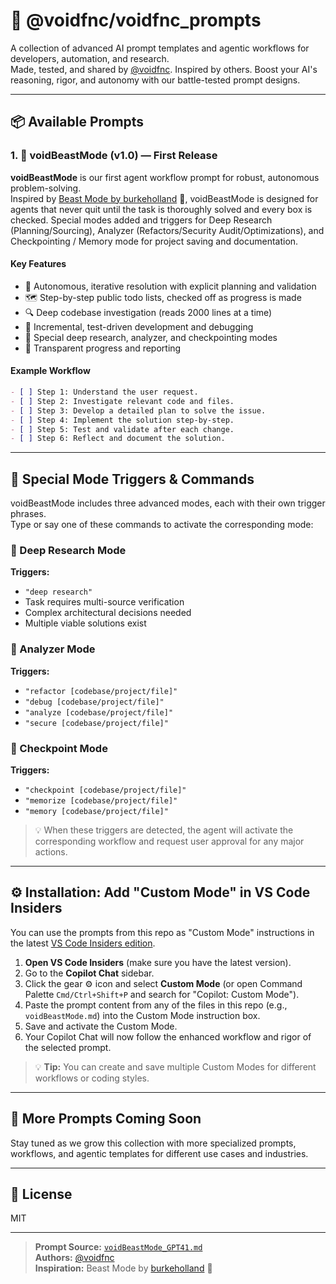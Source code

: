 # 🧰 @voidfnc/voidfnc_prompts

A collection of advanced AI prompt templates and agentic workflows for developers, automation, and research.  
Made, tested, and shared by [@voidfnc](https://github.com/voidfnc). Inspired by others.
Boost your AI's reasoning, rigor, and autonomy with our battle-tested prompt designs.

---

## 📦 Available Prompts

### 1. 🦾 voidBeastMode (v1.0) — First Release

**voidBeastMode** is our first agent workflow prompt for robust, autonomous problem-solving.  
Inspired by [Beast Mode by burkeholland](https://gist.github.com/burkeholland) 🐲, voidBeastMode is designed for agents that never quit until the task is thoroughly solved and every box is checked. Special modes added and triggers for Deep Research (Planning/Sourcing), Analyzer (Refactors/Security Audit/Optimizations), and Checkpointing / Memory mode for project saving and documentation. 

#### Key Features

- 🤖 Autonomous, iterative resolution with explicit planning and validation
- 🗺️ Step-by-step public todo lists, checked off as progress is made
- 🔍 Deep codebase investigation (reads 2000 lines at a time)
- 🔬 Incremental, test-driven development and debugging
- 🧩 Special deep research, analyzer, and checkpointing modes
- 📝 Transparent progress and reporting

#### Example Workflow

```markdown
- [ ] Step 1: Understand the user request.
- [ ] Step 2: Investigate relevant code and files.
- [ ] Step 3: Develop a detailed plan to solve the issue.
- [ ] Step 4: Implement the solution step-by-step.
- [ ] Step 5: Test and validate after each change.
- [ ] Step 6: Reflect and document the solution.
```

---

## 🏁 Special Mode Triggers & Commands

voidBeastMode includes three advanced modes, each with their own trigger phrases.  
Type or say one of these commands to activate the corresponding mode:

### 🔎 Deep Research Mode
**Triggers:**
- `"deep research"`
- Task requires multi-source verification
- Complex architectural decisions needed
- Multiple viable solutions exist

### 🧮 Analyzer Mode
**Triggers:**
- `"refactor [codebase/project/file]"`
- `"debug [codebase/project/file]"`
- `"analyze [codebase/project/file]"`
- `"secure [codebase/project/file]"`

### 🧷 Checkpoint Mode
**Triggers:**
- `"checkpoint [codebase/project/file]"`
- `"memorize [codebase/project/file]"`
- `"memory [codebase/project/file]"`

> 💡 When these triggers are detected, the agent will activate the corresponding workflow and request user approval for any major actions.

---

## ⚙️ Installation: Add "Custom Mode" in VS Code Insiders

You can use the prompts from this repo as "Custom Mode" instructions in the latest [VS Code Insiders edition](https://code.visualstudio.com/insiders/).

1. **Open VS Code Insiders** (make sure you have the latest version).
2. Go to the **Copilot Chat** sidebar.
3. Click the gear ⚙️ icon and select **Custom Mode** (or open Command Palette `Cmd/Ctrl+Shift+P` and search for "Copilot: Custom Mode").
4. Paste the prompt content from any of the files in this repo (e.g., `voidBeastMode.md`) into the Custom Mode instruction box.
5. Save and activate the Custom Mode.
6. Your Copilot Chat will now follow the enhanced workflow and rigor of the selected prompt.

> 💡 **Tip:** You can create and save multiple Custom Modes for different workflows or coding styles.



---

## 🚧 More Prompts Coming Soon

Stay tuned as we grow this collection with more specialized prompts, workflows, and agentic templates for different use cases and industries.

---

## 📝 License

MIT

---

> **Prompt Source:** [`voidBeastMode_GPT41.md`](./voidBeastMode_GPT41.md)  
> **Authors:** [@voidfnc](https://github.com/voidfnc)  
> **Inspiration:** Beast Mode by [burkeholland](https://gist.github.com/burkeholland) 🐲  
